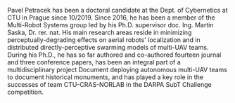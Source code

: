 Pavel Petracek has been a doctoral candidate at the Dept. of Cybernetics at CTU in Prague since 10/2019.
Since 2016, he has been a member of the Multi-Robot Systems group led by his Ph.D. supervisor doc. Ing. Martin Saska, Dr. rer. nat.
His main research areas reside in minimizing perceptually-degrading effects on aerial robots' localization and in distributed directly-perceptive swarming models of multi-UAV teams.
During his Ph.D., he has so far authored and co-authored fourteen journal and three conference papers, has been an integral part of a multidisciplinary project Document deploying autonomous multi-UAV teams to document historical monuments, and has played a key role in the successes of team CTU-CRAS-NORLAB in the DARPA SubT Challenge competition.
